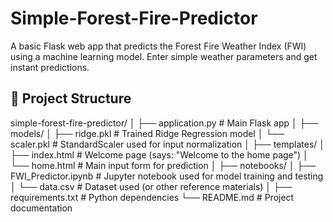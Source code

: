 # Simple-Forest-Fire-Predictor
A basic Flask web app that predicts the Forest Fire Weather Index (FWI) using a machine learning model. Enter simple weather parameters and get instant predictions.
## 📁 Project Structure
simple-forest-fire-predictor/
│
├── application.py # Main Flask app
│
├── models/
│ ├── ridge.pkl # Trained Ridge Regression model
│ └── scaler.pkl # StandardScaler used for input normalization
│
├── templates/
│ ├── index.html # Welcome page (says: "Welcome to the home page")
│ └── home.html # Main input form for prediction
│
├── notebooks/
│ ├── FWI_Predictor.ipynb # Jupyter notebook used for model training and testing
│ └── data.csv # Dataset used (or other reference materials)
│
├── requirements.txt # Python dependencies
└── README.md # Project documentation

